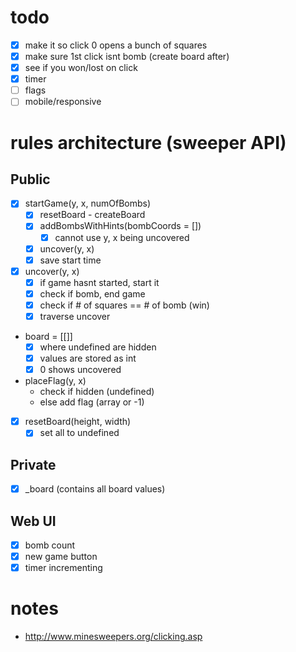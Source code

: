 # todo
 - [x] make it so click 0 opens a bunch of squares
 - [x] make sure 1st click isnt bomb (create board after)
 - [x] see if you won/lost on click
 - [x] timer
 - [ ] flags
 - [ ] mobile/responsive

# rules architecture (sweeper API)
## Public
 - [x] startGame(y, x, numOfBombs)
   - [x] resetBoard - createBoard
   - [x] addBombsWithHints(bombCoords = [])
     - [x] cannot use y, x being uncovered
   - [x] uncover(y, x)
   - [x] save start time
 - [x] uncover(y, x)
   - [x] if game hasnt started, start it
   - [x] check if bomb, end game
   - [x] check if # of squares == # of bomb (win)
   - [x] traverse uncover
 - board = [[]]
   - [x] where undefined are hidden
   - [x] values are stored as int
   - [x] 0 shows uncovered
 - placeFlag(y, x)
   - check if hidden (undefined)
   - else add flag (array or -1)
 - [x] resetBoard(height, width)
   - [x] set all to undefined
## Private
 - [x] _board (contains all board values)
## Web UI
 - [x] bomb count
 - [x] new game button
 - [x] timer incrementing

# notes
 - http://www.minesweepers.org/clicking.asp
